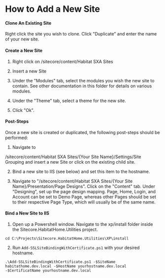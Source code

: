# How to Add a New Site

#### Clone An Existing Site

Right click the site you wish to clone. Click "Duplicate" and enter the name of your new site.

#### Create a New Site

1) Right click on /sitecore/content/Habitat SXA Sites

2) Insert a new Site

3) Under the "Modules" tab, select the modules you wish the new site to contain. See other documentation in this folder for details on various modules.

4) Under the "Theme" tab, select a theme for the new site.

5) Click "Ok".

#### Post-Steps

Once a new site is created or duplicated, the following post-steps should be performed:

1) Navigate to 

/sitecore/content/Habitat SXA Sites/{Your Site Name}/Settings/Site Grouping and insert a new Site or click on the existing child site. 

2) Bind a new site to IIS (see below) and set this item to the hostname.

3) Navigate to "/sitecore/content/Habitat SXA Sites/{Your Site Name}/Presentation/Page Designs". Click on the "Content" tab. Under "Designing", set up the page design mapping. Page, Home, Login, and Account can be set to Demo Page, whereas other Pages should be set to their respective Page Type, which will usually be of the same name.

#### Bind a New Site to IIS

1) Open up a Powershell window. Navigate to the xp/install folder inside the Sitecore.HabitatHome.Utilities project.

`cd C:\Projects\Sitecore.HabitatHome.Utilities\XP\install`

2) Run `Add-SSLSiteBindingWithCertificate.ps1` with your desired hostname.

`.\Add-SSLSiteBindingWithCertificate.ps1 -$SiteName habitathome.dev.local -$HostName yourhostname.dev.local -$CertificatName yourhostname.dev.local `